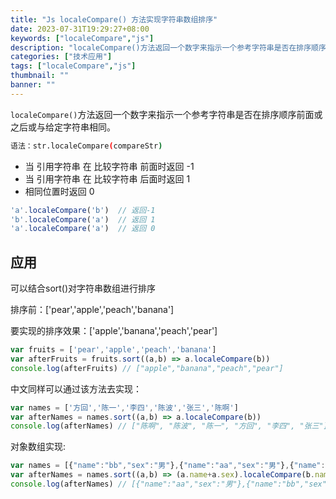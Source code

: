```yaml
---
title: "Js localeCompare() 方法实现字符串数组排序"
date: 2023-07-31T19:29:27+08:00
keywords: ["localeCompare","js"]
description: "localeCompare()方法返回一个数字来指示一个参考字符串是否在排序顺序前面或之后或与给定字符串相同。"
categories: ["技术应用"]
tags: ["localeCompare","js"]
thumbnail: ""
banner: ""
---
```

`localeCompare()`方法返回一个数字来指示一个参考字符串是否在排序顺序前面或之后或与给定字符串相同。
```bash
语法：str.localeCompare(compareStr)
```
- 当 引用字符串 在 比较字符串 前面时返回 -1
- 当 引用字符串 在 比较字符串 后面时返回 1
- 相同位置时返回 0
```js
'a'.localeCompare('b')  // 返回-1
'b'.localeCompare('a')  // 返回 1
'a'.localeCompare('a')  // 返回 0
```
## 应用
可以结合sort()对字符串数组进行排序

排序前：['pear','apple','peach','banana']

要实现的排序效果：['apple','banana','peach','pear']
```js
var fruits = ['pear','apple','peach','banana']
var afterFruits = fruits.sort((a,b) => a.localeCompare(b))
console.log(afterFruits) // ["apple","banana","peach","pear"]
```
中文同样可以通过该方法去实现：
```js
var names = ['方回','陈一','李四','陈波','张三','陈啊']
var afterNames = names.sort((a,b) => a.localeCompare(b))
console.log(afterNames) // ["陈啊", "陈波", "陈一", "方回", "李四", "张三"]
```
对象数组实现:
```js
var names = [{"name":"bb","sex":"男"},{"name":"aa","sex":"男"},{"name":"cc","sex":"女"},{"name":"bb","sex":"女"}]
var afterNames = names.sort((a,b) => (a.name+a.sex).localeCompare(b.name+b.sex))
console.log(afterNames) // [{"name":"aa","sex":"男"},{"name":"bb","sex":"男"},{"name":"bb","sex":"女"},{"name":"cc","sex":"女"}]
```